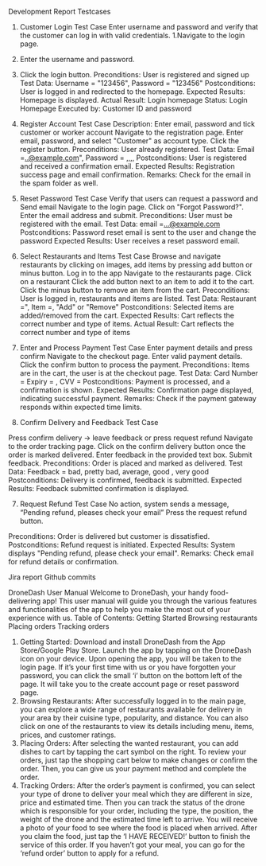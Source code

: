 Development Report 
Testcases 
1. Customer Login Test Case
Enter username and password and verify that the customer can log in with valid credentials.
1.Navigate to the login page.
2. Enter the username and password.
3. Click the login button.
Preconditions: User is registered and signed up 
Test Data: Username = "123456", Password = "123456"
Postconditions: User is logged in and redirected to the homepage.
Expected Results: Homepage is displayed.
Actual Result: Login homepage 
Status: Login Homepage 
Executed by: Customer ID and password 

2. Register Account Test Case 
Description: Enter email, password and tick customer or worker account
Navigate to the registration page.
Enter email, password, and select "Customer" as account type.
Click the register button.
Preconditions: User already registered.
Test Data: Email =..@example.com", Password = ,,,, 
Postconditions: User is registered and received a confirmation email.
Expected Results: Registration success page and email confirmation.
Remarks: Check for the email in the spam folder as well.
3. Reset Password Test Case
Verify that users can request a password and Send email 
Navigate to the login page.
Click on "Forgot Password?".
Enter the email address and submit.
Preconditions: User must be registered with the email.
Test Data: email =...@example.com
Postconditions: Password reset email is sent to the user and change the password 
Expected Results: User receives a reset password email.

4. Select Restaurants and Items Test Case
Browse and navigate restaurants by clicking on images, add items by pressing add button or minus button.
Log in to the app
Navigate to the restaurants page.
Click on a restaurant
Click the add button next to an item to add it to the cart.
Click the minus button to remove an item from the cart.
Preconditions: User is logged in, restaurants and items are listed.
Test Data: Restaurant =", Item =, "Add" or  "Remove"
Postconditions: Selected items are added/removed from the cart.
Expected Results: Cart reflects the correct number and type of items.
Actual Result: Cart reflects the correct number and type of items
5. Enter and Process Payment Test Case
Enter payment details and press confirm
Navigate to the checkout page.
Enter valid payment details.
Click the confirm button to process the payment.
Preconditions: Items are in the cart, the user is at the checkout page.
Test Data: Card Number = Expiry = , CVV = 
Postconditions: Payment is processed, and a confirmation is shown.
Expected Results: Confirmation page displayed, indicating successful payment.
Remarks: Check if the payment gateway responds within expected time limits.
6. Confirm Delivery and Feedback Test Case

Press confirm delivery -> leave feedback or press request refund
Navigate to the order tracking page.
Click on the confirm delivery button once the order is marked delivered.
Enter feedback in the provided text box.
Submit feedback.
Preconditions: Order is placed and marked as delivered.
Test Data: Feedback = bad, pretty bad, average, good , very good
Postconditions: Delivery is confirmed, feedback is submitted.
Expected Results: Feedback submitted confirmation is displayed.

7. Request Refund Test Case
No action, system sends a message, “Pending refund, pleases check your email”
Press the request refund button.

Preconditions: Order is delivered but customer is dissatisfied.
Postconditions: Refund request is initiated.
Expected Results: System displays "Pending refund, please check your email".
Remarks: Check email for refund details or confirmation.


Jira report 
Github commits 



DroneDash User Manual
Welcome to DroneDash, your handy food-delivering app! This user manual will guide you through the various features and functionalities of the app to help you make the most out of your experience with us.
Table of Contents:
Getting Started
Browsing restaurants
Placing orders
Tracking orders
1. Getting Started:
Download and install DroneDash from the App Store/Google Play Store.
Launch the app by tapping on the DroneDash icon on your device.
Upon opening the app, you will be taken to the login page. If it’s your first time with us or you have forgotten your password, you can click the small ‘i’ button on the bottom left of the page. It will take you to the create account page or reset password page.
2. Browsing Restaurants:
After successfully logged in to the main page, you can explore a wide range of restaurants available for delivery in your area by their cuisine type, popularity, and distance. You can also click on one of the restaurants to view its details including menu, items, prices, and customer ratings.
3. Placing Orders:
After selecting the wanted restaurant, you can add dishes to cart by tapping the cart symbol on the right. To review your orders, just tap the shopping cart below to make changes or confirm the order. Then, you can give us your payment method and complete the order.
 4. Tracking Orders:
After the order’s payment is confirmed, you can select your type of drone to deliver your meal which they are different in size, price and estimated time. Then you can track the status of the drone which is responsible for your order, including the type, the position, the weight of the drone and the estimated time left to arrive. You will receive a photo of your food to see where the food is placed when arrived. After you claim the food, just tap the ‘I HAVE RECEIVED!’ button to finish the service of this order. If you haven’t got your meal, you can go for the ‘refund order’ button to apply for a refund.





